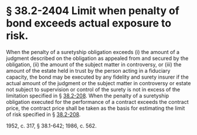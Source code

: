 # § 38.2-2404 Limit when penalty of bond exceeds actual exposure to risk.

<p>When the penalty of a suretyship obligation exceeds (i) the amount of a judgment described on the obligation as appealed from and secured by the obligation, (ii) the amount of the subject matter in controversy, or (iii) the amount of the estate held in trust by the person acting in a fiduciary capacity, the bond may be executed by any fidelity and surety insurer if the actual amount of the judgment or the subject matter in controversy or estate not subject to supervision or control of the surety is not in excess of the limitation specified in § <a href='http://law.lis.virginia.gov/vacode/38.2-208/'>38.2-208</a>. When the penalty of a suretyship obligation executed for the performance of a contract exceeds the contract price, the contract price shall be taken as the basis for estimating the limit of risk specified in § <a href='http://law.lis.virginia.gov/vacode/38.2-208/'>38.2-208</a>.</p><p>1952, c. 317, § 38.1-642; 1986, c. 562.</p>